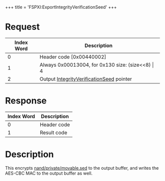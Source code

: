 +++
title = 'FSPXI:ExportIntegrityVerificationSeed'
+++

# Request

| Index Word | Description                                                                                  |
|------------|----------------------------------------------------------------------------------------------|
| 0          | Header code \[0x00440002\]                                                                   |
| 1          | Always 0x00013004, for 0x130 size: (size\<\<8) \| 4                                          |
| 2          | Output [IntegrityVerificationSeed](FSPXI:ImportIntegrityVerificationSeed "wikilink") pointer |

# Response

| Index Word | Description |
|------------|-------------|
| 0          | Header code |
| 1          | Result code |

# Description

This encrypts
[nand/private/movable.sed](nand/private/movable.sed "wikilink") to the
output buffer, and writes the AES-CBC MAC to the output buffer as well.

